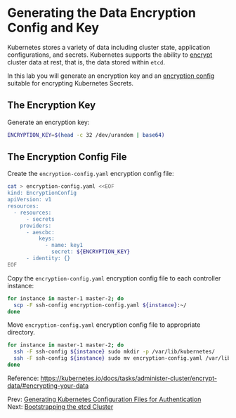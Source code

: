 # Generating the Data Encryption Config and Key

Kubernetes stores a variety of data including cluster state,
application configurations, and secrets. Kubernetes supports the
ability to
[encrypt](https://kubernetes.io/docs/tasks/administer-cluster/encrypt-data)
cluster data at rest, that is, the data stored within `etcd`.

In this lab you will generate an encryption key and an [encryption
config](https://kubernetes.io/docs/tasks/administer-cluster/encrypt-data/#understanding-the-encryption-at-rest-configuration)
suitable for encrypting Kubernetes Secrets.

## The Encryption Key

[//]: # (host:master-1)

Generate an encryption key:

```bash
ENCRYPTION_KEY=$(head -c 32 /dev/urandom | base64)
```

## The Encryption Config File

Create the `encryption-config.yaml` encryption config file:

```bash
cat > encryption-config.yaml <<EOF
kind: EncryptionConfig
apiVersion: v1
resources:
  - resources:
      - secrets
    providers:
      - aescbc:
          keys:
            - name: key1
              secret: ${ENCRYPTION_KEY}
      - identity: {}
EOF
```

Copy the `encryption-config.yaml` encryption config file to each controller instance:

```bash
for instance in master-1 master-2; do
  scp -F ssh-config encryption-config.yaml ${instance}:~/
done
```

Move `encryption-config.yaml` encryption config file to appropriate directory.

```bash
for instance in master-1 master-2; do
  ssh -F ssh-config ${instance} sudo mkdir -p /var/lib/kubernetes/
  ssh -F ssh-config ${instance} sudo mv encryption-config.yaml /var/lib/kubernetes/
done
```

Reference: https://kubernetes.io/docs/tasks/administer-cluster/encrypt-data/#encrypting-your-data

Prev: [Generating Kubernetes Configuration Files for Authentication](05-kubernetes-configuration-files.md)<br>
Next: [Bootstrapping the etcd Cluster](07-bootstrapping-etcd.md)
